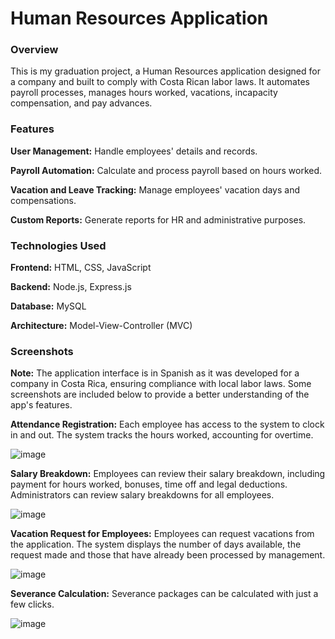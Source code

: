 # Human Resources Application


### Overview


This is my graduation project, a Human Resources application designed for a company and built to comply with Costa Rican labor laws. It automates payroll processes, manages hours worked, vacations, incapacity compensation, and pay advances.


### Features

**User Management:** Handle employees' details and records.

**Payroll Automation:** Calculate and process payroll based on hours worked.

**Vacation and Leave Tracking:** Manage employees' vacation days and compensations.

**Custom Reports:** Generate reports for HR and administrative purposes.


### Technologies Used

**Frontend:** HTML, CSS, JavaScript

**Backend:** Node.js, Express.js

**Database:** MySQL

**Architecture:** Model-View-Controller (MVC)

### Screenshots

**Note:** The application interface is in Spanish as it was developed for a company in Costa Rica, ensuring compliance with local labor laws. Some screenshots are included below to provide a better understanding of the app's features.

**Attendance Registration:** Each employee has access to the system to clock in and out. The system tracks the hours worked, accounting for overtime.

![image](https://github.com/user-attachments/assets/e3b5cf6d-9193-40a1-9717-f6f2ebd691e1)

**Salary Breakdown:** Employees can review their salary breakdown, including payment for hours worked, bonuses, time off and legal deductions. Administrators can review salary breakdowns for all employees.

![image](https://github.com/user-attachments/assets/586f2583-36c9-487f-bcc4-cb24c31ddc04)

**Vacation Request for Employees:** Employees can request vacations from the application. The system displays the number of days available, the request made and those that have already been processed by management.

![image](https://github.com/user-attachments/assets/ed758aca-cc1e-4616-8c0a-34fa853b9f9e)

**Severance Calculation:** Severance packages can be calculated with just a few clicks.

![image](https://github.com/user-attachments/assets/52073633-3248-44b0-a8ff-f3984458fddc)












